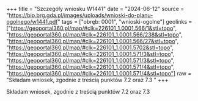 +++
title = "Szczegóły wniosku W1441"
date = "2024-06-12"
source = "https://bip.brg.gda.pl/images/uploads/wnioski-do-planu-ogolnego/w1441.pdf"
tags = ["obręb: 0001", "wnioski-ogolne"]
geolinks = ["https://geoportal360.pl/map/#clk=226101_1.0001.566/1&stl=topo", "https://geoportal360.pl/map/#clk=226101_1.0001.566/238&stl=topo", "https://geoportal360.pl/map/#clk=226101_1.0001.566/27&stl=topo", "https://geoportal360.pl/map/#clk=226101_1.0001.5702&stl=topo", "https://geoportal360.pl/map/#clk=226101_1.0001.571/3&stl=topo", "https://geoportal360.pl/map/#clk=226101_1.0001.571/3&stl=topo", "https://geoportal360.pl/map/#clk=226101_1.0001.571/4&stl=topo", "https://geoportal360.pl/map/#clk=226101_1.0001.571/4&stl=topo"]
raw = "Składam wniosek, zgodnie z treścią punktów 7.2 oraz 7.3 "
+++

Składam wniosek, zgodnie z treścią punktów 7.2 oraz 7.3



